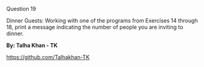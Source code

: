 Question 19

Dinner Guests: Working with one of the programs from Exercises 14 through 18, print a message indicating the number of people you are inviting to dinner.

**By: Talha Khan - TK**

https://github.com/Talhakhan-TK